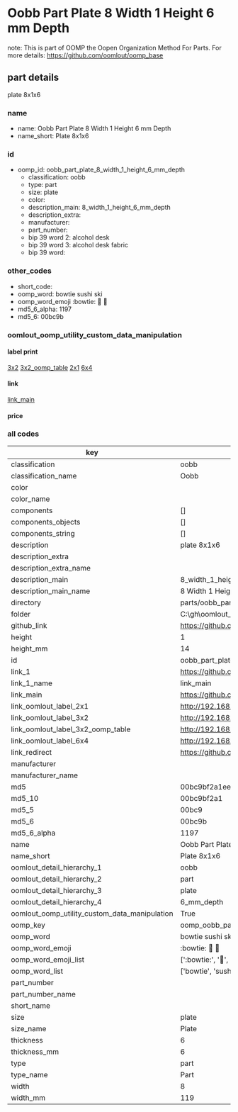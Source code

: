 # Oobb Part Plate 8 Width 1 Height 6 mm Depth  

note: This is part of OOMP the Oopen Organization Method For Parts. For more details: https://github.com/oomlout/oomp_base

##  part details
  



plate 8x1x6



### name
* name: Oobb Part Plate 8 Width 1 Height 6 mm Depth
* name_short: Plate 8x1x6 
### id
* oomp_id: oobb_part_plate_8_width_1_height_6_mm_depth
  * classification: oobb
  * type: part
  * size: plate
  * color: 
  * description_main: 8_width_1_height_6_mm_depth
  * description_extra: 
  * manufacturer: 
  * part_number: 
  * bip 39 word 2: alcohol desk
  * bip 39 word 3: alcohol desk fabric
  * bip 39 word: 

### other_codes
* short_code: 
* oomp_word: bowtie sushi ski
* oomp_word_emoji :bowtie: :sushi: :ski:
* md5_6_alpha: 1197
* md5_6: 00bc9b






### oomlout_oomp_utility_custom_data_manipulation
#### label print
[3x2](http://192.168.1.245:1112/?label=oomp%201197)
[3x2_oomp_table](http://192.168.1.108:1112/?label=oomp%201197)
[2x1](http://192.168.1.242:1112/?label=oomp%201197)
[6x4](http://192.168.1.55:1112/?label=oomp%201197)    

#### link

[link_main](https://github.com/oomlout/oomlout_oobb_version_4_generated_parts/tree/main/navigation_oomp/oobb/part/plate/8_width_1_height_6_mm_depth/part)                              

#### price







### all codes 
| key | value |  
| --- | --- |  
| classification | oobb |  
| classification_name | Oobb |  
| color |  |  
| color_name |  |  
| components | [] |  
| components_objects | [] |  
| components_string | [] |  
| description | plate 8x1x6 |  
| description_extra |  |  
| description_extra_name |  |  
| description_main | 8_width_1_height_6_mm_depth |  
| description_main_name | 8 Width 1 Height 6 mm Depth |  
| directory | parts/oobb_part_plate_8_width_1_height_6_mm_depth |  
| folder | C:\gh\oomlout_oobb_version_4_generated_parts\parts\oobb_part_plate_8_width_1_height_6_mm_depth |  
| github_link | https://github.com/oomlout/oomlout_oomp_part_src/tree/main/parts/oobb_part_plate_8_width_1_height_6_mm_depth |  
| height | 1 |  
| height_mm | 14 |  
| id | oobb_part_plate_8_width_1_height_6_mm_depth |  
| link_1 | https://github.com/oomlout/oomlout_oobb_version_4_generated_parts/tree/main/navigation_oomp/oobb/part/plate/8_width_1_height_6_mm_depth/part |  
| link_1_name | link_main |  
| link_main | https://github.com/oomlout/oomlout_oobb_version_4_generated_parts/tree/main/navigation_oomp/oobb/part/plate/8_width_1_height_6_mm_depth/part |  
| link_oomlout_label_2x1 | http://192.168.1.242:1112/?label=oomp%201197 |  
| link_oomlout_label_3x2 | http://192.168.1.245:1112/?label=oomp%201197 |  
| link_oomlout_label_3x2_oomp_table | http://192.168.1.108:1112/?label=oomp%201197 |  
| link_oomlout_label_6x4 | http://192.168.1.55:1112/?label=oomp%201197 |  
| link_redirect | https://github.com/oomlout/oomlout_oobb_version_4_generated_parts/tree/main/parts/oobb_plate_08_01_06 |  
| manufacturer |  |  
| manufacturer_name |  |  
| md5 | 00bc9bf2a1eed6e40b69b886a2cef830 |  
| md5_10 | 00bc9bf2a1 |  
| md5_5 | 00bc9 |  
| md5_6 | 00bc9b |  
| md5_6_alpha | 1197 |  
| name | Oobb Part Plate 8 Width 1 Height 6 mm Depth |  
| name_short | Plate 8x1x6  |  
| oomlout_detail_hierarchy_1 | oobb |  
| oomlout_detail_hierarchy_2 | part |  
| oomlout_detail_hierarchy_3 | plate |  
| oomlout_detail_hierarchy_4 | 6_mm_depth |  
| oomlout_oomp_utility_custom_data_manipulation | True |  
| oomp_key | oomp_oobb_part_plate_8_width_1_height_6_mm_depth |  
| oomp_word | bowtie sushi ski |  
| oomp_word_emoji | :bowtie: :sushi: :ski: |  
| oomp_word_emoji_list | [':bowtie:', ':sushi:', ':ski:'] |  
| oomp_word_list | ['bowtie', 'sushi', 'ski'] |  
| part_number |  |  
| part_number_name |  |  
| short_name |  |  
| size | plate |  
| size_name | Plate |  
| thickness | 6 |  
| thickness_mm | 6 |  
| type | part |  
| type_name | Part |  
| width | 8 |  
| width_mm | 119 |  
